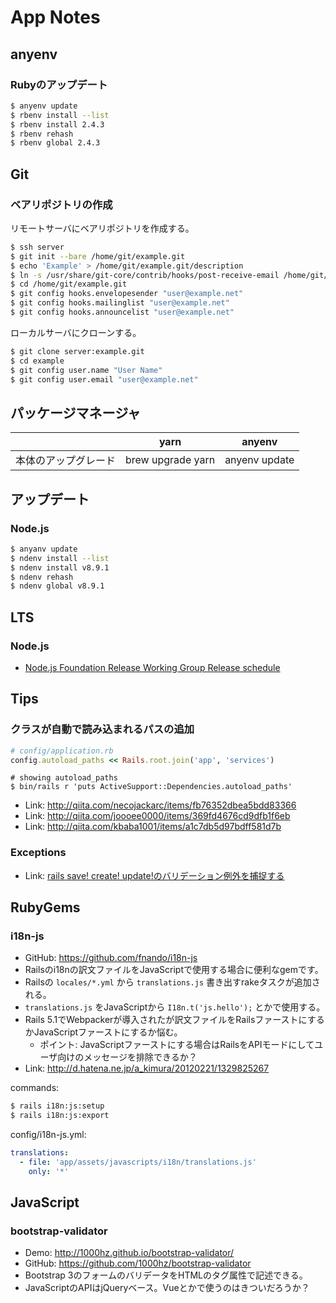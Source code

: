 # App Notes

## anyenv

### Rubyのアップデート

```bash
$ anyenv update
$ rbenv install --list
$ rbenv install 2.4.3
$ rbenv rehash
$ rbenv global 2.4.3
```

## Git

### ベアリポジトリの作成

リモートサーバにベアリポジトリを作成する。

```bash
$ ssh server
$ git init --bare /home/git/example.git
$ echo 'Example' > /home/git/example.git/description
$ ln -s /usr/share/git-core/contrib/hooks/post-receive-email /home/git/example.git/hooks/post-receive
$ cd /home/git/example.git
$ git config hooks.envelopesender "user@example.net"
$ git config hooks.mailinglist "user@example.net"
$ git config hooks.announcelist "user@example.net"
```

ローカルサーバにクローンする。

```bash
$ git clone server:example.git
$ cd example
$ git config user.name "User Name"
$ git config user.email "user@example.net"
```
## パッケージマネージャ

|            | yarn              | anyenv        |
| ---------- | ----------------- | ------------- |
| 本体のアップグレード | brew upgrade yarn | anyenv update |

## アップデート

### Node.js

```bash
$ anyanv update
$ ndenv install --list
$ ndenv install v8.9.1
$ ndenv rehash
$ ndenv global v8.9.1
```

## LTS

### Node.js

- [Node.js Foundation Release Working Group Release schedule](https://github.com/nodejs/Release)

## Tips

### クラスが自動で読み込まれるパスの追加

```ruby
# config/application.rb
config.autoload_paths << Rails.root.join('app', 'services')
```

```
# showing autoload_paths
$ bin/rails r 'puts ActiveSupport::Dependencies.autoload_paths'
```

* Link: http://qiita.com/necojackarc/items/fb76352dbea5bdd83366
* Link: http://qiita.com/joooee0000/items/369fd4676cd9dfb1f6eb
* Link: http://qiita.com/kbaba1001/items/a1c7db5d97bdff581d7b

### Exceptions

* Link: [rails save! create! update!のバリデーション例外を捕捉する](http://qiita.com/metheglin/items/db595d972df99b3849c2)

## RubyGems

### i18n-js

* GitHub: https://github.com/fnando/i18n-js
* Railsのi18nの訳文ファイルをJavaScriptで使用する場合に便利なgemです。
* Railsの `locales/*.yml` から `translations.js` 書き出すrakeタスクが追加される。
* `translations.js` をJavaScriptから `I18n.t('js.hello');` とかで使用する。
* Rails 5.1でWebpackerが導入されたが訳文ファイルをRailsファーストにするかJavaScriptファーストにするか悩む。
    * ポイント: JavaScriptファーストにする場合はRailsをAPIモードにしてユーザ向けのメッセージを排除できるか？
* Link: http://d.hatena.ne.jp/a_kimura/20120221/1329825267

commands:

```bash
$ rails i18n:js:setup
$ rails i18n:js:export
```

config/i18n-js.yml:

```yml
translations:
  - file: 'app/assets/javascripts/i18n/translations.js'
    only: '*'
```

## JavaScript

### bootstrap-validator

* Demo: http://1000hz.github.io/bootstrap-validator/
* GitHub: https://github.com/1000hz/bootstrap-validator
* Bootstrap 3のフォームのバリデータをHTMLのタグ属性で記述できる。
* JavaScriptのAPIはjQueryベース。Vueとかで使うのはきついだろうか？
